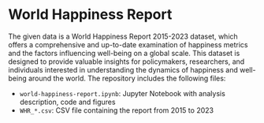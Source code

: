 # World Happiness Report
The given data is a World Happiness Report 2015-2023 dataset, which offers a comprehensive and up-to-date examination of happiness metrics and the factors influencing well-being on a global scale. This dataset is designed to provide valuable insights for policymakers, researchers, and individuals interested in understanding the dynamics of happiness and well-being around the world. 
The repository includes the following files:

- `world-happiness-report.ipynb`: Jupyter Notebook with analysis description, code and figures
- `WHR_*.csv`: CSV file containing the report from 2015 to 2023